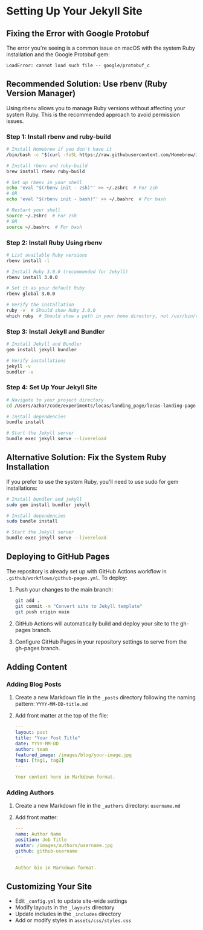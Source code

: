 # Setting Up Your Jekyll Site

## Fixing the Error with Google Protobuf

The error you're seeing is a common issue on macOS with the system Ruby installation and the Google Protobuf gem:

```
LoadError: cannot load such file -- google/protobuf_c
```

## Recommended Solution: Use rbenv (Ruby Version Manager)

Using rbenv allows you to manage Ruby versions without affecting your system Ruby. This is the recommended approach to avoid permission issues.

### Step 1: Install rbenv and ruby-build

```bash
# Install Homebrew if you don't have it
/bin/bash -c "$(curl -fsSL https://raw.githubusercontent.com/Homebrew/install/HEAD/install.sh)"

# Install rbenv and ruby-build
brew install rbenv ruby-build

# Set up rbenv in your shell
echo 'eval "$(rbenv init - zsh)"' >> ~/.zshrc  # For zsh
# OR
echo 'eval "$(rbenv init - bash)"' >> ~/.bashrc  # For bash

# Restart your shell
source ~/.zshrc  # For zsh
# OR
source ~/.bashrc  # For bash
```

### Step 2: Install Ruby Using rbenv

```bash
# List available Ruby versions
rbenv install -l

# Install Ruby 3.0.0 (recommended for Jekyll)
rbenv install 3.0.0

# Set it as your default Ruby
rbenv global 3.0.0

# Verify the installation
ruby -v  # Should show Ruby 3.0.0
which ruby  # Should show a path in your home directory, not /usr/bin/ruby
```

### Step 3: Install Jekyll and Bundler

```bash
# Install Jekyll and Bundler
gem install jekyll bundler

# Verify installations
jekyll -v
bundler -v
```

### Step 4: Set Up Your Jekyll Site

```bash
# Navigate to your project directory
cd /Users/azhar/code/experiments/locas/landing_page/locas-landing-page

# Install dependencies
bundle install

# Start the Jekyll server
bundle exec jekyll serve --livereload
```

## Alternative Solution: Fix the System Ruby Installation

If you prefer to use the system Ruby, you'll need to use sudo for gem installations:

```bash
# Install bundler and jekyll
sudo gem install bundler jekyll

# Install dependencies
sudo bundle install

# Start the Jekyll server
bundle exec jekyll serve --livereload
```

## Deploying to GitHub Pages

The repository is already set up with GitHub Actions workflow in `.github/workflows/github-pages.yml`. To deploy:

1. Push your changes to the main branch:
   ```bash
   git add .
   git commit -m "Convert site to Jekyll template"
   git push origin main
   ```

2. GitHub Actions will automatically build and deploy your site to the gh-pages branch.

3. Configure GitHub Pages in your repository settings to serve from the gh-pages branch.

## Adding Content

### Adding Blog Posts

1. Create a new Markdown file in the `_posts` directory following the naming pattern: `YYYY-MM-DD-title.md`

2. Add front matter at the top of the file:
   ```yaml
   ---
   layout: post
   title: "Your Post Title"
   date: YYYY-MM-DD
   author: team
   featured_image: /images/blog/your-image.jpg
   tags: [tag1, tag2]
   ---
   
   Your content here in Markdown format.
   ```

### Adding Authors

1. Create a new Markdown file in the `_authors` directory: `username.md`

2. Add front matter:
   ```yaml
   ---
   name: Author Name
   position: Job Title
   avatar: /images/authors/username.jpg
   github: github-username
   ---
   
   Author bio in Markdown format.
   ```

## Customizing Your Site

- Edit `_config.yml` to update site-wide settings
- Modify layouts in the `_layouts` directory
- Update includes in the `_includes` directory
- Add or modify styles in `assets/css/styles.css`